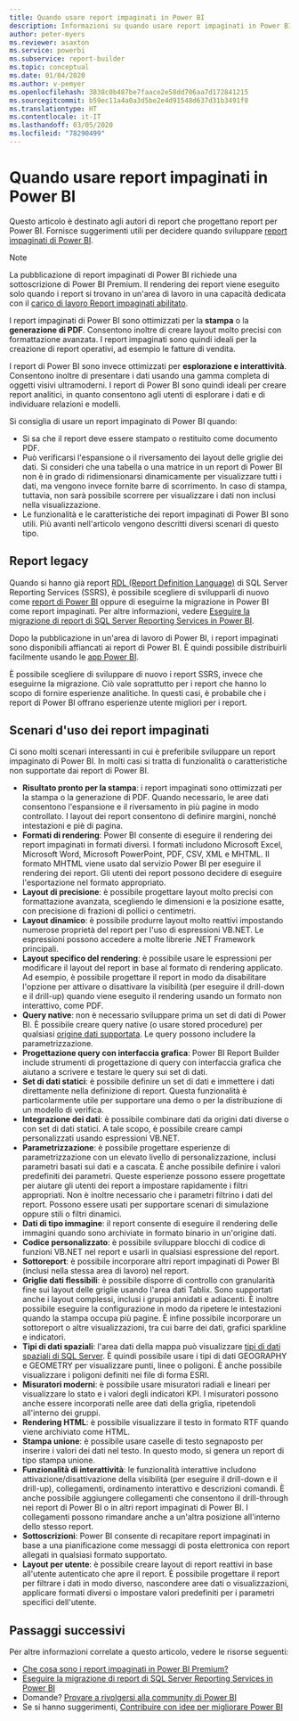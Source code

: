 ```yaml
---
title: Quando usare report impaginati in Power BI
description: Informazioni su quando usare report impaginati in Power BI.
author: peter-myers
ms.reviewer: asaxton
ms.service: powerbi
ms.subservice: report-builder
ms.topic: conceptual
ms.date: 01/04/2020
ms.author: v-pemyer
ms.openlocfilehash: 3838c0b487be7faace2e58dd706aa7d172841215
ms.sourcegitcommit: b59ec11a4a0a3d5be2e4d91548d637d31b3491f8
ms.translationtype: HT
ms.contentlocale: it-IT
ms.lasthandoff: 03/05/2020
ms.locfileid: "78290499"
---
```

# <a name="when-to-use-paginated-reports-in-power-bi"></a>Quando usare report impaginati in Power BI

Questo articolo è destinato agli autori di report che progettano report per Power BI. Fornisce suggerimenti utili per decidere quando sviluppare [report impaginati di Power BI](../paginated-reports-report-builder-power-bi.md).

> [!NOTE]
> La pubblicazione di report impaginati di Power BI richiede una sottoscrizione di Power BI Premium. Il rendering dei report viene eseguito solo quando i report si trovano in un'area di lavoro in una capacità dedicata con il [carico di lavoro Report impaginati abilitato](../service-admin-premium-workloads.md#paginated-reports).

I report impaginati di Power BI sono ottimizzati per la **stampa** o la **generazione di PDF**. Consentono inoltre di creare layout molto precisi con formattazione avanzata. I report impaginati sono quindi ideali per la creazione di report operativi, ad esempio le fatture di vendita.

I report di Power BI sono invece ottimizzati per **esplorazione e interattività**. Consentono inoltre di presentare i dati usando una gamma completa di oggetti visivi ultramoderni. I report di Power BI sono quindi ideali per creare report analitici, in quanto consentono agli utenti di esplorare i dati e di individuare relazioni e modelli.

Si consiglia di usare un report impaginato di Power BI quando:

- Si sa che il report deve essere stampato o restituito come documento PDF.
- Può verificarsi l'espansione o il riversamento dei layout delle griglie dei dati. Si consideri che una tabella o una matrice in un report di Power BI non è in grado di ridimensionarsi dinamicamente per visualizzare tutti i dati, ma vengono invece fornite barre di scorrimento. In caso di stampa, tuttavia, non sarà possibile scorrere per visualizzare i dati non inclusi nella visualizzazione.
- Le funzionalità e le caratteristiche dei report impaginati di Power BI sono utili. Più avanti nell'articolo vengono descritti diversi scenari di questo tipo.

## <a name="legacy-reports"></a>Report legacy

Quando si hanno già report [RDL (Report Definition Language)](/sql/reporting-services/reports/report-definition-language-ssrs) di SQL Server Reporting Services (SSRS), è possibile scegliere di svilupparli di nuovo come [report di Power BI](../consumer/end-user-reports.md) oppure di eseguirne la migrazione in Power BI come report impaginati. Per altre informazioni, vedere [Eseguire la migrazione di report di SQL Server Reporting Services in Power BI](migrate-ssrs-reports-to-power-bi.md).

Dopo la pubblicazione in un'area di lavoro di Power BI, i report impaginati sono disponibili affiancati ai report di Power BI. È quindi possibile distribuirli facilmente usando le [app Power BI](../service-create-distribute-apps.md).

È possibile scegliere di sviluppare di nuovo i report SSRS, invece che eseguirne la migrazione. Ciò vale soprattutto per i report che hanno lo scopo di fornire esperienze analitiche. In questi casi, è probabile che i report di Power BI offrano esperienze utente migliori per i report.

## <a name="paginated-report-scenarios"></a>Scenari d'uso dei report impaginati

Ci sono molti scenari interessanti in cui è preferibile sviluppare un report impaginato di Power BI. In molti casi si tratta di funzionalità o caratteristiche non supportate dai report di Power BI.

- **Risultato pronto per la stampa**: i report impaginati sono ottimizzati per la stampa o la generazione di PDF. Quando necessario, le aree dati consentono l'espansione e il riversamento in più pagine in modo controllato. I layout dei report consentono di definire margini, nonché intestazioni e piè di pagina.
- **Formati di rendering**: Power BI consente di eseguire il rendering dei report impaginati in formati diversi. I formati includono Microsoft Excel, Microsoft Word, Microsoft PowerPoint, PDF, CSV, XML e MHTML. Il formato MHTML viene usato dal servizio Power BI per eseguire il rendering dei report. Gli utenti dei report possono decidere di eseguire l'esportazione nel formato appropriato.
- **Layout di precisione**: è possibile progettare layout molto precisi con formattazione avanzata, scegliendo le dimensioni e la posizione esatte, con precisione di frazioni di pollici o centimetri.
- **Layout dinamico**: è possibile produrre layout molto reattivi impostando numerose proprietà del report per l'uso di espressioni VB.NET. Le espressioni possono accedere a molte librerie .NET Framework principali.
- **Layout specifico del rendering**: è possibile usare le espressioni per modificare il layout del report in base al formato di rendering applicato. Ad esempio, è possibile progettare il report in modo da disabilitare l'opzione per attivare o disattivare la visibilità (per eseguire il drill-down e il drill-up) quando viene eseguito il rendering usando un formato non interattivo, come PDF.
- **Query native**: non è necessario sviluppare prima un set di dati di Power BI. È possibile creare query native (o usare stored procedure) per qualsiasi [origine dati supportata](../paginated-reports-data-sources.md). Le query possono includere la parametrizzazione.
- **Progettazione query con interfaccia grafica**: Power BI Report Builder include strumenti di progettazione di query con interfaccia grafica che aiutano a scrivere e testare le query sui set di dati.
- **Set di dati statici**: è possibile definire un set di dati e immettere i dati direttamente nella definizione di report. Questa funzionalità è particolarmente utile per supportare una demo o per la distribuzione di un modello di verifica.
- **Integrazione dei dati**: è possibile combinare dati da origini dati diverse o con set di dati statici. A tale scopo, è possibile creare campi personalizzati usando espressioni VB.NET.
- **Parametrizzazione**: è possibile progettare esperienze di parametrizzazione con un elevato livello di personalizzazione, inclusi parametri basati sui dati e a cascata. È anche possibile definire i valori predefiniti dei parametri. Queste esperienze possono essere progettate per aiutare gli utenti dei report a impostare rapidamente i filtri appropriati. Non è inoltre necessario che i parametri filtrino i dati del report. Possono essere usati per supportare scenari di simulazione oppure stili o filtri dinamici.
- **Dati di tipo immagine**: il report consente di eseguire il rendering delle immagini quando sono archiviate in formato binario in un'origine dati.
- **Codice personalizzato**: è possibile sviluppare blocchi di codice di funzioni VB.NET nel report e usarli in qualsiasi espressione del report.
- **Sottoreport**: è possibile incorporare altri report impaginati di Power BI (inclusi nella stessa area di lavoro) nel report.
- **Griglie dati flessibili**: è possibile disporre di controllo con granularità fine sui layout delle griglie usando l'area dati Tablix. Sono supportati anche i layout complessi, inclusi i gruppi annidati e adiacenti. È inoltre possibile eseguire la configurazione in modo da ripetere le intestazioni quando la stampa occupa più pagine. È infine possibile incorporare un sottoreport o altre visualizzazioni, tra cui barre dei dati, grafici sparkline e indicatori.
- **Tipi di dati spaziali**: l'area dati della mappa può visualizzare [tipi di dati spaziali di SQL Server](/sql/relational-databases/spatial/spatial-data-sql-server). È quindi possibile usare i tipi di dati GEOGRAPHY e GEOMETRY per visualizzare punti, linee o poligoni. È anche possibile visualizzare i poligoni definiti nei file di forma ESRI.
- **Misuratori moderni**: è possibile usare misuratori radiali e lineari per visualizzare lo stato e i valori degli indicatori KPI. I misuratori possono anche essere incorporati nelle aree dati della griglia, ripetendoli all'interno dei gruppi.
- **Rendering HTML**: è possibile visualizzare il testo in formato RTF quando viene archiviato come HTML.
- **Stampa unione**: è possibile usare caselle di testo segnaposto per inserire i valori dei dati nel testo. In questo modo, si genera un report di tipo stampa unione.
- **Funzionalità di interattività**: le funzionalità interattive includono attivazione/disattivazione della visibilità (per eseguire il drill-down e il drill-up), collegamenti, ordinamento interattivo e descrizioni comandi. È anche possibile aggiungere collegamenti che consentono il drill-through nei report di Power BI o in altri report impaginati di Power BI. I collegamenti possono rimandare anche a un'altra posizione all'interno dello stesso report.
- **Sottoscrizioni**: Power BI consente di recapitare report impaginati in base a una pianificazione come messaggi di posta elettronica con report allegati in qualsiasi formato supportato.
- **Layout per utente**: è possibile creare layout di report reattivi in base all'utente autenticato che apre il report. È possibile progettare il report per filtrare i dati in modo diverso, nascondere aree dati o visualizzazioni, applicare formati diversi o impostare valori predefiniti per i parametri specifici dell'utente.

## <a name="next-steps"></a>Passaggi successivi

Per altre informazioni correlate a questo articolo, vedere le risorse seguenti:

- [Che cosa sono i report impaginati in Power BI Premium?](../paginated-reports-report-builder-power-bi.md)
- [Eseguire la migrazione di report di SQL Server Reporting Services in Power BI](migrate-ssrs-reports-to-power-bi.md)
- Domande? [Provare a rivolgersi alla community di Power BI](https://community.powerbi.com/)
- Se si hanno suggerimenti, [Contribuire con idee per migliorare Power BI](https://ideas.powerbi.com/)
